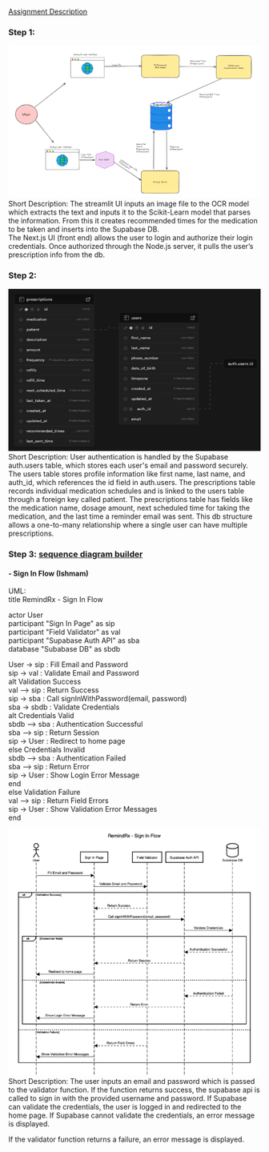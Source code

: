 [Assignment Description](https://ccnymailcuny-my.sharepoint.com/:w:/g/personal/sboba000_citymail_cuny_edu/EWi3UsfQkyBLpff4g_yobCEBdxYiRwmQJfkf14D7YrcBWA?e=1Nftx0)

### **Step 1:**

![High Level](highlevel.png)  
Short Description: The streamlit UI inputs an image file to the OCR model which extracts the text and inputs it to the Scikit-Learn model that parses the information. From this it creates recommended times for the medication to be taken and inserts into the Supabase DB.   
The Next.js UI (front end) allows the user to login and authorize their login credentials. Once authorized through the Node.js server, it pulls the user’s prescription info from the db.

### **Step 2:**

![Entity Diagram](entitydiagram.png)  
Short Description: User authentication is handled by the Supabase auth.users table, which stores each user's email and password securely. The users table stores profile information like first name, last name, and auth_id, which references the id field in auth.users. The prescriptions table records individual medication schedules and is linked to the users table through a foreign key called patient. The prescriptions table has fields like the medication name, dosage amount, next scheduled time for taking the medication, and the last time a reminder email was sent. This db structure allows a one-to-many relationship where a single user can have multiple prescriptions.

### **Step 3: [sequence diagram builder](https://sequencediagram.org)**

#### \- Sign In Flow (Ishmam)

UML:  
title RemindRx \- Sign In Flow

actor User  
participant "Sign In Page" as sip  
participant "Field Validator" as val  
participant "Supabase Auth API" as sba  
database "Subabase DB" as sbdb

User \-\> sip : Fill Email and Password  
sip \-\> val : Validate Email and Password  
alt Validation Success  
    val \--\> sip : Return Success      
    sip \-\> sba : Call signInWithPassword(email, password)  
    sba \-\> sbdb : Validate Credentials  
    alt Credentials Valid  
        sbdb \--\> sba : Authentication Successful  
        sba \--\> sip : Return Session  
        sip \-\> User : Redirect to home page  
    else Credentials Invalid  
        sbdb \--\> sba : Authentication Failed  
        sba \--\> sip : Return Error  
        sip \-\> User : Show Login Error Message  
    end  
else Validation Failure  
    val \--\> sip : Return Field Errors  
    sip \-\> User : Show Validation Error Messages  
end

![Sequence Diagram](./sequence.png)  
Short Description: The user inputs an email and password which is passed to the validator function. If the function returns success, the supabase api is called to sign in with the provided username and password. If Supabase can validate the credentials, the user is logged in and redirected to the home page. If Supabase cannot validate the credentials, an error message is displayed.

If the validator function returns a failure, an error message is displayed.
